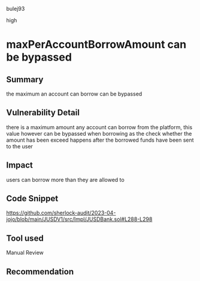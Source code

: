 bulej93

high

# maxPerAccountBorrowAmount can be bypassed

## Summary
the maximum an account can borrow can be bypassed
## Vulnerability Detail
there is a maximum amount any account can borrow from the platform, this value however can be bypassed when borrowing as the check whether the amount has been exceed happens after the borrowed funds have been sent to the user
## Impact
users can borrow more than they are allowed to
## Code Snippet
https://github.com/sherlock-audit/2023-04-jojo/blob/main/JUSDV1/src/Impl/JUSDBank.sol#L288-L298
## Tool used

Manual Review

## Recommendation
